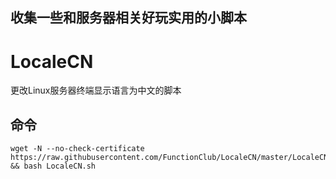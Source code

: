 ## 收集一些和服务器相关好玩实用的小脚本



# LocaleCN
更改Linux服务器终端显示语言为中文的脚本
## 命令
    wget -N --no-check-certificate https://raw.githubusercontent.com/FunctionClub/LocaleCN/master/LocaleCN.sh && bash LocaleCN.sh
